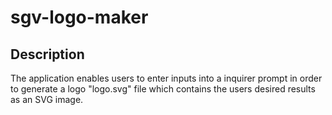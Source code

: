 # sgv-logo-maker

## Description

The application enables users to enter inputs into a inquirer prompt in order to generate a logo "logo.svg" file which contains the users desired results as an SVG image.
